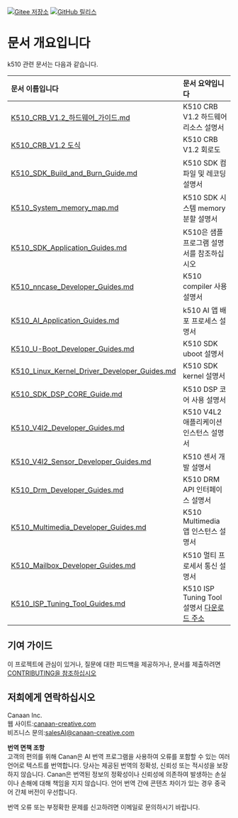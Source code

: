 [![Gitee 저장소](https://img.shields.io/badge/gitee-repository-blue?logo=gitee&style=plastic)](https://gitee.com/kendryte/k510_docs)
[![GitHub 릴리스](https://img.shields.io/github/v/release/kendryte/k510_docs?color=brightgreen&display_name=tag&logo=github&style=plastic)](https://github.com/kendryte/k510_docs/releases)

# 문서 개요입니다

k510 관련 문서는 다음과 같습니다.

| 문서 이름입니다 | 문서 요약입니다 |
| :-- | :-- |
| [K510_CRB_V1.2_하드웨어_가이드.md](K510_CRB_V1.2_Hardware_Guide.md) | K510 CRB V1.2 하드웨어 리소스 설명서 |
| [K510_CRB_V1.2 도식](https://github.com/kendryte/k510_docs/releases/download/v1.5/K510_CRB_Schematic.zip) | K510 CRB V1.2 회로도|
| [K510_SDK_Build_and_Burn_Guide.md](K510_SDK_Build_and_Burn_Guide.md) | K510 SDK 컴파일 및 레코딩 설명서 |
| [K510_System_memory_map.md](K510_System_memory_map.md) | K510 SDK 시스템 memory 분할 설명서 |
| [K510_SDK_Application_Guides.md](K510_SDK_Application_Guides.md) | K510은 샘플 프로그램 설명서를 참조하십시오 |
| [K510_nncase_Developer_Guides.md](K510_nncase_Developer_Guides.md) | K510 compiler 사용 설명서 |
| [K510_AI_Application_Guides.md](K510_AI_Application_Guides.md) | k510 AI 앱 배포 프로세스 설명서 |
| [K510_U-Boot_Developer_Guides.md](K510_U-Boot_Developer_Guides.md) | K510 SDK uboot 설명서 |
| [K510_Linux_Kernel_Driver_Developer_Guides.md](K510_Linux_Kernel_Driver_Developer_Guides.md) | K510 SDK kernel 설명서 |
| [K510_SDK_DSP_CORE_Guide.md](K510_SDK_DSP_CORE_Guide.md) | K510 DSP 코어 사용 설명서 |
| [K510_V4l2_Developer_Guides.md](K510_V4l2_Developer_Guides.md) | K510 V4L2 애플리케이션 인스턴스 설명서 |
| [K510_V4l2_Sensor_Developer_Guides.md](K510_V4l2_Sensor_Developer_Guides.md) | K510 센서 개발 설명서 |
| [K510_Drm_Developer_Guides.md](K510_Drm_Developer_Guides.md) | K510 DRM API 인터페이스 설명서 |
| [K510_Multimedia_Developer_Guides.md](K510_Multimedia_Developer_Guides.md) | K510 Multimedia 앱 인스턴스 설명서 |
| [K510_Mailbox_Developer_Guides.md](K510_Mailbox_Developer_Guides.md) | K510 멀티 프로세서 통신 설명서 |
| [K510_ISP_Tuning_Tool_Guides.md](K510_ISP_Tuning_Tool_Guides.md) | K510 ISP Tuning Tool 설명서 [다운로드 주소](https://github.com/kendryte/k510_isp_tuning_tool/releases) |

## 기여 가이드

이 프로젝트에 관심이 있거나, 질문에 대한 피드백을 제공하거나, 문서를 제출하려면[CONTRIBUTING을 참조하십시오](/.github/CONTRIBUTING.md)

## 저희에게 연락하십시오

Canaan Inc.  
웹 사이트:[canaan-creative.com](https://canaan-creative.com/)  
비즈니스 문의:[salesAI@canaan-creative.com](mailto:salesAI@canaan-creative.com)

**번역 면책 조항**  
고객의 편의를 위해 Canan은 AI 번역 프로그램을 사용하여 오류를 포함할 수 있는 여러 언어로 텍스트를 번역합니다. 당사는 제공된 번역의 정확성, 신뢰성 또는 적시성을 보장하지 않습니다. Canan은 번역된 정보의 정확성이나 신뢰성에 의존하여 발생하는 손실이나 손해에 대해 책임을 지지 않습니다. 언어 번역 간에 콘텐츠 차이가 있는 경우 중국어 간체 버전이 우선합니다.

번역 오류 또는 부정확한 문제를 신고하려면 이메일로 문의하시기 바랍니다.
